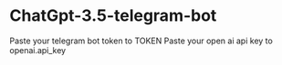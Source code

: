 # ChatGpt-3.5-telegram-bot

Paste your telegram bot token to TOKEN
Paste your open ai api key to openai.api_key

